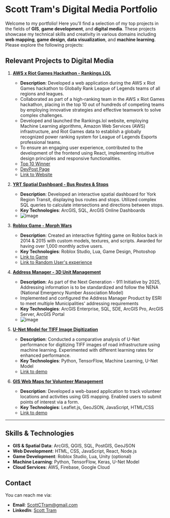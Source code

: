# Scott Tram's Digital Media Portfolio

Welcome to my portfolio! Here you'll find a selection of my top projects in the fields of **GIS**, **game development**, and **digital media**. These projects showcase my technical skills and creativity in various domains including **web mapping**, **game design**, **data visualization**, and **machine learning**. Please explore the following projects:

## Relevant Projects to Digital Media

1. **[AWS x Riot Games Hackathon - Rankings.LOL](https://rankings.lol/)**
   - **Description**: Developed a web application during the AWS x Riot Games hackathon to Globally Rank League of Legends teams of all regions and leagues.
   - Collaborated as part of a high-ranking team in the AWS x Riot Games hackathon, placing in the top 10 out of hundreds of competing teams by employing innovative strategies and effective teamwork to solve complex   challenges.
   - Developed and launched the Rankings.lol website, employing Machine Learning algorithms, Amazon Web Services (AWS) infrastructure, and Riot Games data to establish a globally recognized power ranking system for League of Legends Esports professional teams.
   - To ensure an engaging user experience, contributed to the development of the frontend using React, implementing intuitive design principles and responsive functionalities.
   - [Top 10 Winner](https://lolglobalpowerrankings.devpost.com/project-gallery)
   - [DevPost Page](https://devpost.com/software/whitby-test)
   - [Link to Website](https://rankings.lol)
   
2. **[YRT Spatial Dashboard - Bus Routes & Stops](https://github.com/yourusername/YRT-Spatial-Dashboard)**
   - **Description**: Developed an interactive spatial dashboard for York Region Transit, displaying bus routes and stops. Utilized complex SQL queries to calculate intersections and directions between stops.
   - **Key Technologies**: ArcGIS, SQL, ArcGIS Online Dashboards
   - ![image](https://github.com/user-attachments/assets/7199361e-3d92-4b9c-93db-0cf9c0741127)

3. **[Roblox Game - Morph Wars](https://www.roblox.com/games/178904940/Morph-Wars)**
   - **Description**: Created an interactive fighting game on Roblox back in 2014 & 2015 with custom models, textures, and scripts. Awarded for having over 1,000 monthly active users.
   - **Key Technologies**: Roblox Studio, Lua, Game Design, Photoshop
   - [Link to Game](https://www.roblox.com/games/178904940/Morph-Wars)
   - [Link to Random User's experience](https://www.youtube.com/watch?v=-Emd4e3P3Fg)
  
4. **[Address Manager - 3D Unit Management](https://www.esri.ca/en-ca/products/specialized-applications/address-manager)**
   - **Description**: As part of the Next Generation - 911 Initiative by 2025, Addressing information is to be standardized and follow the NENA (National Emergency Number Association Model)
   - Implemented and configured the Address Manager Product by ESRI to meet multiple Municipalities' addressing requirements 
   - **Key Technologies**: ArcGIS Enterprise, SQL, SDE, ArcGIS Pro, ArcGIS Server, ArcGIS Portal
   - ![image](https://github.com/user-attachments/assets/969087ba-b99a-48d4-b524-3459d062bbce)

5. **[U-Net Model for TIFF Image Digitization](https://docs.google.com/document/d/1raYz2zrRknAPUBK9Bm6A6dFupCeyXSXyDBRPMkmKYEQ/edit?usp=sharing)**
   - **Description**: Conducted a comparative analysis of U-Net performance for digitizing TIFF images of road infrastructure using machine learning. Experimented with different learning rates for enhanced performance.
   - **Key Technologies**: Python, TensorFlow, Machine Learning, U-Net Model
   - [Link to demo](#)

6. **[GIS Web Maps for Volunteer Management](https://docs.google.com/document/d/1_yerQVhjqj9lE3GNyozs8EWmKkzA8A_edD-dMvE0DGQ/edit?usp=sharing)**
   - **Description**: Developed a web-based application to track volunteer locations and activities using GIS mapping. Enabled users to submit points of interest via a form.
   - **Key Technologies**: Leaflet.js, GeoJSON, JavaScript, HTML/CSS
   - [Link to demo](#)

---

## Skills & Technologies
- **GIS & Spatial Data**: ArcGIS, QGIS, SQL, PostGIS, GeoJSON
- **Web Development**: HTML, CSS, JavaScript, React, Node.js
- **Game Development**: Roblox Studio, Lua, Unity (optional)
- **Machine Learning**: Python, TensorFlow, Keras, U-Net Model
- **Cloud Services**: AWS, Firebase, Google Cloud

## Contact
You can reach me via:
- **Email**: ScottCTram@gmail.com
- **LinkedIn**: [Scott Tram](https://www.linkedin.com/in/scott-tram-gis/)
